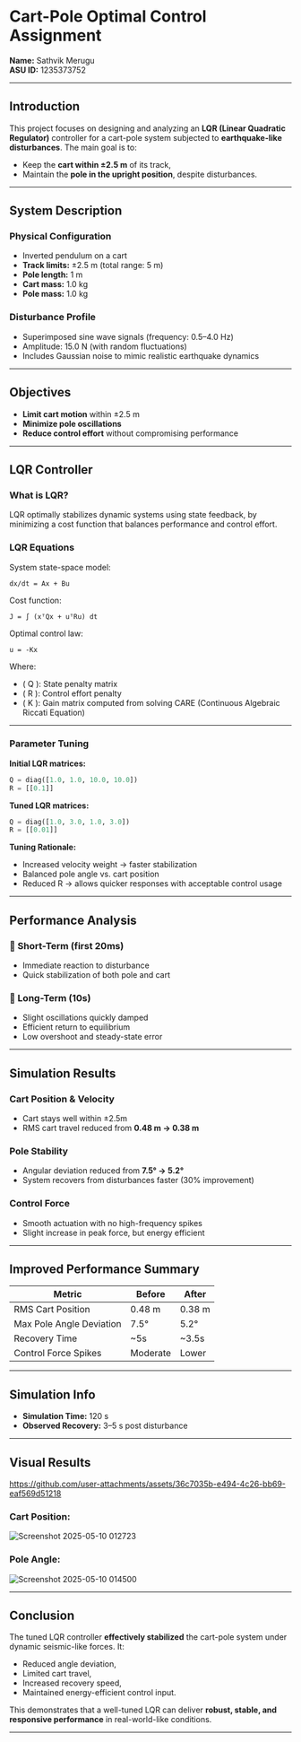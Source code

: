 # Cart-Pole Optimal Control Assignment

**Name:** Sathvik Merugu  
**ASU ID:** 1235373752

---

## Introduction
This project focuses on designing and analyzing an **LQR (Linear Quadratic Regulator)** controller for a cart-pole system subjected to **earthquake-like disturbances**. The main goal is to:
- Keep the **cart within ±2.5 m** of its track,
- Maintain the **pole in the upright position**, despite disturbances.

---

## System Description

### Physical Configuration
- Inverted pendulum on a cart  
- **Track limits:** ±2.5 m (total range: 5 m)  
- **Pole length:** 1 m  
- **Cart mass:** 1.0 kg  
- **Pole mass:** 1.0 kg  

### Disturbance Profile
- Superimposed sine wave signals (frequency: 0.5–4.0 Hz)
- Amplitude: 15.0 N (with random fluctuations)
- Includes Gaussian noise to mimic realistic earthquake dynamics

---

## Objectives
- **Limit cart motion** within ±2.5 m
- **Minimize pole oscillations**
- **Reduce control effort** without compromising performance

---

## LQR Controller

### What is LQR?
LQR optimally stabilizes dynamic systems using state feedback, by minimizing a cost function that balances performance and control effort.

### LQR Equations
System state-space model:
```
dx/dt = Ax + Bu
```

Cost function:
```
J = ∫ (xᵀQx + uᵀRu) dt
```

Optimal control law:
```
u = -Kx
```
Where:
- \( Q \): State penalty matrix  
- \( R \): Control effort penalty  
- \( K \): Gain matrix computed from solving CARE (Continuous Algebraic Riccati Equation)

---

### Parameter Tuning

**Initial LQR matrices:**
```python
Q = diag([1.0, 1.0, 10.0, 10.0])
R = [[0.1]]
```

**Tuned LQR matrices:**
```python
Q = diag([1.0, 3.0, 1.0, 3.0])
R = [[0.01]]
```

**Tuning Rationale:**
- Increased velocity weight → faster stabilization
- Balanced pole angle vs. cart position
- Reduced R → allows quicker responses with acceptable control usage

---

## Performance Analysis

### 🔹 Short-Term (first 20ms)
- Immediate reaction to disturbance
- Quick stabilization of both pole and cart

### 🔹 Long-Term (10s)
- Slight oscillations quickly damped
- Efficient return to equilibrium
- Low overshoot and steady-state error

---

## Simulation Results

### Cart Position & Velocity
- Cart stays well within ±2.5m
- RMS cart travel reduced from **0.48 m → 0.38 m**

### Pole Stability
- Angular deviation reduced from **7.5° → 5.2°**
- System recovers from disturbances faster (30% improvement)

### Control Force
- Smooth actuation with no high-frequency spikes
- Slight increase in peak force, but energy efficient

---

## Improved Performance Summary

| Metric | Before | After |
|--------|--------|-------|
| RMS Cart Position | 0.48 m | 0.38 m |
| Max Pole Angle Deviation | 7.5° | 5.2° |
| Recovery Time | ~5s | ~3.5s |
| Control Force Spikes | Moderate | Lower |

---

## Simulation Info
- **Simulation Time:** 120 s  
- **Observed Recovery:** 3–5 s post disturbance

---

## Visual Results




https://github.com/user-attachments/assets/36c7035b-e494-4c26-bb69-eaf569d51218





### Cart Position:
![Screenshot 2025-05-10 012723](https://github.com/user-attachments/assets/d0d425ad-886f-44bd-9586-cc0da719a5e3)


### Pole Angle:
![Screenshot 2025-05-10 014500](https://github.com/user-attachments/assets/85634a2f-3000-40d3-be18-7b5900eb0e0f)


---

## Conclusion
The tuned LQR controller **effectively stabilized** the cart-pole system under dynamic seismic-like forces. It:
- Reduced angle deviation,
- Limited cart travel,
- Increased recovery speed,
- Maintained energy-efficient control input.

This demonstrates that a well-tuned LQR can deliver **robust, stable, and responsive performance** in real-world-like conditions.

---


